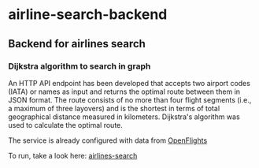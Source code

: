 # airline-search-backend
## Backend for airlines search

### Dijkstra algorithm to search in graph
An HTTP API endpoint has been developed that accepts two airport codes (IATA) or names as input and returns the optimal route between them in JSON format. 
The route consists of no more than four flight segments (i.e., a maximum of three layovers) and is the shortest in terms of total geographical distance measured in kilometers. Dijkstra's algorithm was used to calculate the optimal route.

The service is already configured with data from [OpenFlights](https://openflights.org/data.html)

To run, take a look here: [airlines-search](https://github.com/aleksandr-suhhinin/airlines-search)
